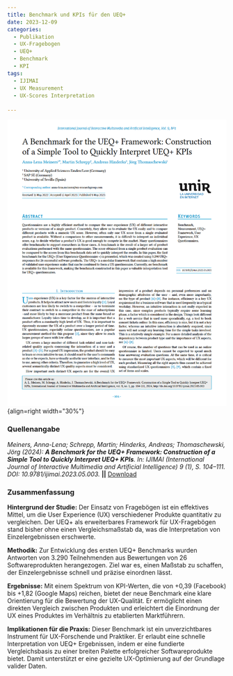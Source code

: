 ```yaml
---
title: Benchmark und KPIs für den UEQ+
date: 2023-12-09
categories:
  - Publikation
  - UX-Fragebogen
  - UEQ+
  - Benchmark
  - KPI
tags:
  - IJIMAI
  - UX Measurement
  - UX-Scores Interpretation

---
```

![Artikel Benchmark UEQ+ Framework](assets/2023-article-benchmark-ueq-framework.PNG){align=right width="30%"}


### Quellenangabe
*Meiners, Anna-Lena; Schrepp, Martin; Hinderks, Andreas; Thomaschewski, Jörg (2024): __A Benchmark for the UEQ+ Framework: Construction of a Simple Tool to Quickly Interpret UEQ+ KPIs__. In: IJIMAI (International Journal of Interactive Multimedia and Artificial Intelligence) 9 (1), S. 104–111. DOI: 10.9781/ijimai.2023.05.003.* **||** [Download](https://www.ijimai.org/journal/sites/default/files/2024-11/ijimai_9_1_10.pdf)


### Zusammenfassung

**Hintergrund der Studie:** Der Einsatz von Fragebögen ist ein effektives Mittel, um die User Experience (UX) verschiedener Produkte quantitativ zu vergleichen. Der UEQ+ als erweiterbares Framework für UX-Fragebögen stand bisher ohne einen Vergleichsmaßstab da, was die Interpretation von Einzelergebnissen erschwerte.

<!-- more -->

**Methodik:** Zur Entwicklung des ersten UEQ+ Benchmarks wurden Antworten von 3.290 Teilnehmenden aus Bewertungen von 26 Softwareprodukten herangezogen. Ziel war es, einen Maßstab zu schaffen, der Einzelergebnisse schnell und präzise einordnen lässt.

**Ergebnisse:** Mit einem Spektrum von KPI-Werten, die von +0,39 (Facebook) bis +1,82 (Google Maps) reichen, bietet der neue Benchmark eine klare Orientierung für die Bewertung der UX-Qualität. Er ermöglicht einen direkten Vergleich zwischen Produkten und erleichtert die Einordnung der UX eines Produktes im Verhältnis zu etablierten Marktführern.

**Implikationen für die Praxis:** Dieser Benchmark ist ein unverzichtbares Instrument für UX-Forschende und Praktiker. Er erlaubt eine schnelle Interpretation von UEQ+ Ergebnissen, indem er eine fundierte Vergleichsbasis zu einer breiten Palette erfolgreicher Softwareprodukte bietet. Damit unterstützt er eine gezielte UX-Optimierung auf der Grundlage valider Daten.
